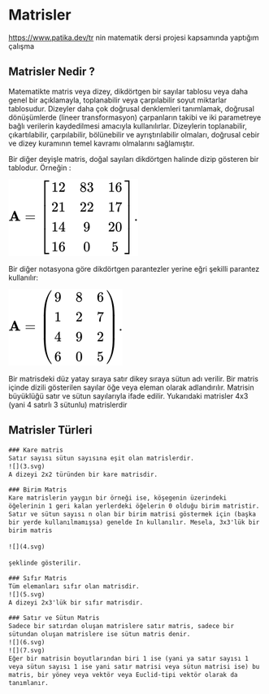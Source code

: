 # Matrisler
https://www.patika.dev/tr nin matematik dersi projesi kapsamında yaptığım çalışma

## Matrisler Nedir ?

Matematikte matris veya dizey, dikdörtgen bir sayılar tablosu veya daha genel bir açıklamayla, toplanabilir veya çarpılabilir soyut miktarlar tablosudur. Dizeyler daha çok doğrusal denklemleri tanımlamak, doğrusal dönüşümlerde (lineer transformasyon) çarpanların takibi ve iki parametreye bağlı verilerin kaydedilmesi amacıyla kullanılırlar. Dizeylerin toplanabilir, çıkartılabilir, çarpılabilir, bölünebilir ve ayrıştırılabilir olmaları, doğrusal cebir ve dizey kuramının temel kavramı olmalarını sağlamıştır.

Bir diğer deyişle matris, doğal sayıları dikdörtgen halinde dizip gösteren bir tablodur. Örneğin :

![](1.svg)

Bir diğer notasyona göre dikdörtgen parantezler yerine eğri şekilli parantez kullanılır:

![](2.svg)

Bir matrisdeki düz yatay sıraya satır dikey sıraya sütun adı verilir. Bir matris içinde dizili gösterilen sayılar öğe veya eleman olarak adlandırılır. Matrisin büyüklüğü satır ve sütun sayılarıyla ifade edilir. Yukarıdaki matrisler 4x3 (yani 4 satırlı 3 sütunlu) matrislerdir

## Matrisler Türleri

```
### Kare matris
Satır sayısı sütun sayısına eşit olan matrislerdir.
![](3.svg)
A dizeyi 2x2 türünden bir kare matrisdir.

```

```
### Birim Matris
Kare matrislerin yaygın bir örneği ise, köşegenin üzerindeki öğelerinin 1 geri kalan yerlerdeki öğelerin 0 olduğu birim matristir. Satır ve sütun sayısı n olan bir birim matrisi göstermek için (başka bir yerde kullanılmamışsa) genelde In kullanılır. Mesela, 3x3'lük bir birim matris

![](4.svg)

şeklinde gösterilir.

```

```
### Sıfır Matris
Tüm elemanları sıfır olan matrisdir.
![](5.svg)
A dizeyi 2x3'lük bir sıfır matrisdir.

```

```
### Satır ve Sütun Matris
Sadece bir satırdan oluşan matrislere satır matris, sadece bir sütundan oluşan matrislere ise sütun matris denir.
![](6.svg)
![](7.svg)
Eğer bir matrisin boyutlarından biri 1 ise (yani ya satır sayısı 1 veya sütun sayısı 1 ise yani satır matrisi veya sütun matrisi ise) bu matris, bir yöney veya vektör veya Euclid-tipi vektör olarak da tanımlanır.

```
